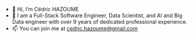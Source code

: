- 👋 Hi, I’m Cédric HAZOUME
- 👀 I am a Full-Stack Software Engineer, Data Scientist, and AI and Big Data engineer with over 9 years of dedicated professional experience. 
- 📫 You can join me at cedric.hazoume@gmail.com

<!---
jc-cedric/jc-cedric is a ✨ special ✨ repository because its `README.md` (this file) appears on your GitHub profile.
You can click the Preview link to take a look at your changes.
--->

